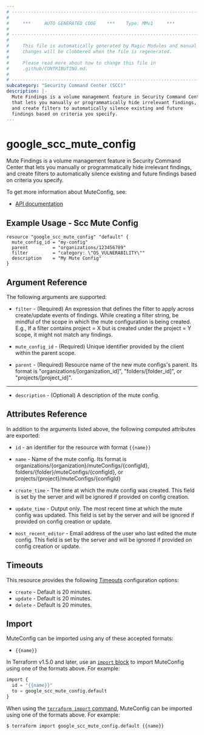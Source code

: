 ```yaml
---
# ----------------------------------------------------------------------------
#
#     ***     AUTO GENERATED CODE    ***    Type: MMv1     ***
#
# ----------------------------------------------------------------------------
#
#     This file is automatically generated by Magic Modules and manual
#     changes will be clobbered when the file is regenerated.
#
#     Please read more about how to change this file in
#     .github/CONTRIBUTING.md.
#
# ----------------------------------------------------------------------------
subcategory: "Security Command Center (SCC)"
description: |-
  Mute Findings is a volume management feature in Security Command Center
  that lets you manually or programmatically hide irrelevant findings,
  and create filters to automatically silence existing and future
  findings based on criteria you specify.
---
```


# google_scc_mute_config

Mute Findings is a volume management feature in Security Command Center
that lets you manually or programmatically hide irrelevant findings,
and create filters to automatically silence existing and future
findings based on criteria you specify.


To get more information about MuteConfig, see:

* [API documentation](https://cloud.google.com/security-command-center/docs/reference/rest/v1/organizations.muteConfigs)

## Example Usage - Scc Mute Config


```hcl
resource "google_scc_mute_config" "default" {
  mute_config_id = "my-config"
  parent         = "organizations/123456789"
  filter         = "category: \"OS_VULNERABILITY\""
  description    = "My Mute Config"
}
```

## Argument Reference

The following arguments are supported:


* `filter` -
  (Required)
  An expression that defines the filter to apply across create/update
  events of findings. While creating a filter string, be mindful of
  the scope in which the mute configuration is being created. E.g.,
  If a filter contains project = X but is created under the
  project = Y scope, it might not match any findings.

* `mute_config_id` -
  (Required)
  Unique identifier provided by the client within the parent scope.

* `parent` -
  (Required)
  Resource name of the new mute configs's parent. Its format is
  "organizations/[organization_id]", "folders/[folder_id]", or
  "projects/[project_id]".


- - -


* `description` -
  (Optional)
  A description of the mute config.


## Attributes Reference

In addition to the arguments listed above, the following computed attributes are exported:

* `id` - an identifier for the resource with format `{{name}}`

* `name` -
  Name of the mute config. Its format is
  organizations/{organization}/muteConfigs/{configId},
  folders/{folder}/muteConfigs/{configId},
  or projects/{project}/muteConfigs/{configId}

* `create_time` -
  The time at which the mute config was created. This field is set by
  the server and will be ignored if provided on config creation.

* `update_time` -
  Output only. The most recent time at which the mute config was
  updated. This field is set by the server and will be ignored if
  provided on config creation or update.

* `most_recent_editor` -
  Email address of the user who last edited the mute config. This
  field is set by the server and will be ignored if provided on
  config creation or update.


## Timeouts

This resource provides the following
[Timeouts](https://developer.hashicorp.com/terraform/plugin/sdkv2/resources/retries-and-customizable-timeouts) configuration options:

- `create` - Default is 20 minutes.
- `update` - Default is 20 minutes.
- `delete` - Default is 20 minutes.

## Import


MuteConfig can be imported using any of these accepted formats:

* `{{name}}`


In Terraform v1.5.0 and later, use an [`import` block](https://developer.hashicorp.com/terraform/language/import) to import MuteConfig using one of the formats above. For example:

```tf
import {
  id = "{{name}}"
  to = google_scc_mute_config.default
}
```

When using the [`terraform import` command](https://developer.hashicorp.com/terraform/cli/commands/import), MuteConfig can be imported using one of the formats above. For example:

```
$ terraform import google_scc_mute_config.default {{name}}
```
